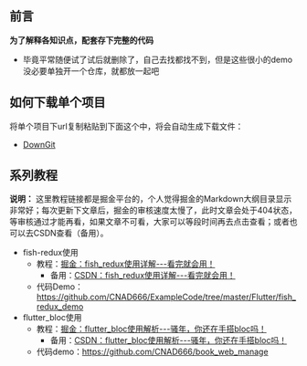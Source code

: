 ## 前言

**为了解释各知识点，配套存下完整的代码**

- 毕竟平常随便试了试后就删除了，自己去找都找不到，但是这些很小的demo没必要单独开一个仓库，就都放一起吧

## 如何下载单个项目

将单个项目下url复制粘贴到下面这个中，将会自动生成下载文件：

- [DownGit](https://minhaskamal.github.io/DownGit/#/home)

## 系列教程

**说明：** 这里教程链接都是掘金平台的，个人觉得掘金的Markdown大纲目录显示非常好；每次更新下文章后，掘金的审核速度太慢了，此时文章会处于404状态，等审核通过才能再看，如果文章不可看，大家可以等段时间再去点击查看；或者也可以去CSDN查看（备用）。

- fish-redux使用
  - 教程：[掘金：fish_redux使用详解---看完就会用！](https://juejin.im/post/6860029460524040199)
    - 备用：[CSDN：fish_redux使用详解---看完就会用！](https://blog.csdn.net/CNAD666/article/details/107963034)
  - 代码Demo：https://github.com/CNAD666/ExampleCode/tree/master/Flutter/fish_redux_demo
- flutter_bloc使用
  - 教程：[掘金：flutter_bloc使用解析---骚年，你还在手搭bloc吗！](https://juejin.im/post/6856268776510504968)
    - 备用：[CSDN：flutter_bloc使用解析---骚年，你还在手搭bloc吗！](https://blog.csdn.net/CNAD666/article/details/107744163)
  - 代码demo：https://github.com/CNAD666/book_web_manage

